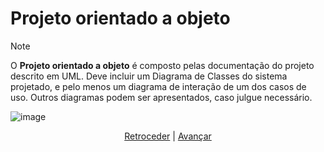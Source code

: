 # Projeto orientado a objeto

>[!NOTE]
>O **Projeto orientado a objeto** é composto pelas documentação do projeto descrito em UML. Deve incluir um Diagrama de Classes do sistema projetado, e pelo menos um diagrama de interação de um dos casos de uso. Outros diagramas podem ser apresentados, caso julgue necessário.

![image](https://github.com/user-attachments/assets/56a8a0cc-d48f-4466-a773-5e45f3506a86)

<div align="center">

[Retroceder](analise.md) | [Avançar](implementacao.md)

</div>
